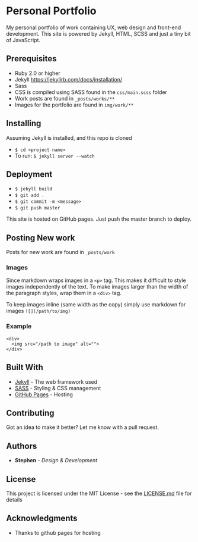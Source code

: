 # Personal Portfolio
My personal portfolio of work containing UX, web design and front-end development. This site is powered by Jekyll, HTML, SCSS and just a tiny bit of JavaScript.

## Prerequisites
- Ruby 2.0 or higher
- Jekyll https://jekyllrb.com/docs/installation/
- Sass
- CSS is compiled using SASS found in the ```css/main.scss``` folder
- Work posts are found in ```_posts/works/**```
- Images for the portfolio are found in ```img/work/**```

## Installing
Assuming Jekyll is installed, and this repo is cloned
- ```$ cd <project name>```
- To run: ```$ jekyll server --watch```

## Deployment
- ```$ jekyll build```
- ```$ git add .```
- ```$ git commit -m <message>```
- ```$ git push master```

This site is hosted on GitHub pages. Just push the master branch to deploy.

## Posting New work
Posts for new work are found in ```_posts/work```

### Images
Since markdown wraps images in a ```<p>``` tag. This makes it difficult to style images independently of the text. To make images larger than the width of the paragraph styles, wrap them in a ```<div>``` tag.

To keep images inline (same width as the copy) simply use markdown for images
```![](/path/to/img)```

### Example
```
<div>
  <img src="/path to image" alt="">
</div>
```

## Built With
* [Jekyll](https://jekyllrb.com/) - The web framework used
* [SASS](https://sass-lang.com/) - Styling & CSS management
* [GitHub Pages](https://pages.github.com/) - Hosting

## Contributing
Got an idea to make it better? Let me know with a pull request.

## Authors
* **Stephen** - *Design & Development*

## License
This project is licensed under the MIT License - see the [LICENSE.md](LICENSE.md) file for details

## Acknowledgments
* Thanks to github pages for hosting

